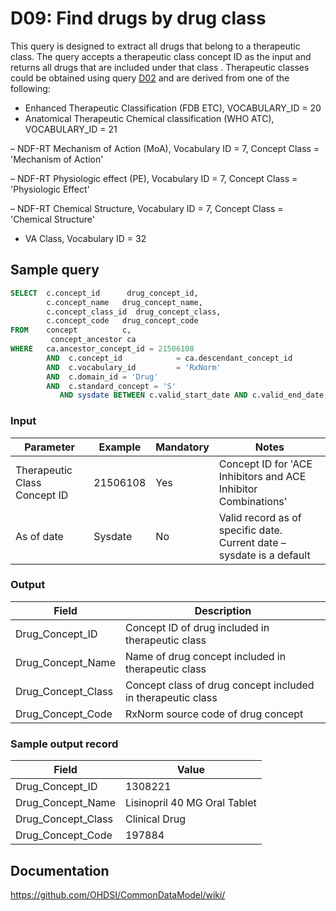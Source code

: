 # D09: Find drugs by drug class

This query is designed to extract all drugs that belong to a therapeutic class. The query accepts a therapeutic class concept ID as the input and returns all drugs that are included under that class .
Therapeutic classes could be obtained using query  [D02](http://vocabqueries.omop.org/drug-queries/d2) and are derived from one of the following:

- Enhanced Therapeutic Classification (FDB ETC), VOCABULARY_ID = 20
- Anatomical Therapeutic Chemical classification (WHO ATC), VOCABULARY_ID = 21

– NDF-RT Mechanism of Action (MoA), Vocabulary ID = 7, Concept Class = 'Mechanism of Action'

– NDF-RT Physiologic effect (PE),        Vocabulary ID = 7, Concept Class = 'Physiologic Effect'

– NDF-RT Chemical Structure,              Vocabulary ID = 7, Concept Class = 'Chemical Structure'

- VA Class, Vocabulary ID = 32

## Sample query
```sql
SELECT  c.concept_id      drug_concept_id,
        c.concept_name   drug_concept_name,
        c.concept_class_id  drug_concept_class,
        c.concept_code   drug_concept_code
FROM    concept          c,
         concept_ancestor ca
WHERE   ca.ancestor_concept_id = 21506108
        AND  c.concept_id            = ca.descendant_concept_id
        AND  c.vocabulary_id         = 'RxNorm'
        AND  c.domain_id = 'Drug'
        AND  c.standard_concept = 'S'
           AND sysdate BETWEEN c.valid_start_date AND c.valid_end_date;
```

### Input

| Parameter |  Example |  Mandatory |  Notes |
| --- | --- | --- | --- |
|  Therapeutic Class Concept ID |  21506108 |  Yes | Concept ID for 'ACE Inhibitors and ACE Inhibitor Combinations' |
|  As of date |  Sysdate |  No | Valid record as of specific date. Current date – sysdate is a default |

### Output

| Field |  Description |
| --- | --- |
|  Drug_Concept_ID |  Concept ID of drug included in therapeutic class |
|  Drug_Concept_Name |  Name of drug concept included in therapeutic class |
|  Drug_Concept_Class |  Concept class of drug concept included in therapeutic class |
|  Drug_Concept_Code |  RxNorm source code of drug concept |

### Sample output record

|  Field |  Value |
| --- | --- |
|  Drug_Concept_ID |  1308221 |
|  Drug_Concept_Name |  Lisinopril 40 MG Oral Tablet |
|  Drug_Concept_Class |  Clinical Drug |
|  Drug_Concept_Code |  197884 |



## Documentation
https://github.com/OHDSI/CommonDataModel/wiki/
